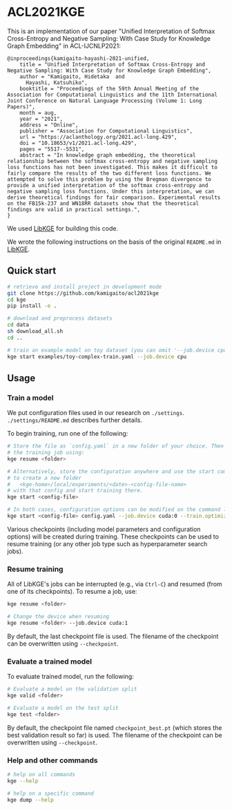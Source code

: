 # ACL2021KGE

This is an implementation of our paper "Unified Interpretation of Softmax Cross-Entropy and Negative Sampling: With Case Study for Knowledge Graph Embedding" in ACL-IJCNLP2021:
```
@inproceedings{kamigaito-hayashi-2021-unified,
    title = "Unified Interpretation of Softmax Cross-Entropy and Negative Sampling: With Case Study for Knowledge Graph Embedding",
    author = "Kamigaito, Hidetaka  and
      Hayashi, Katsuhiko",
    booktitle = "Proceedings of the 59th Annual Meeting of the Association for Computational Linguistics and the 11th International Joint Conference on Natural Language Processing (Volume 1: Long Papers)",
    month = aug,
    year = "2021",
    address = "Online",
    publisher = "Association for Computational Linguistics",
    url = "https://aclanthology.org/2021.acl-long.429",
    doi = "10.18653/v1/2021.acl-long.429",
    pages = "5517--5531",
    abstract = "In knowledge graph embedding, the theoretical relationship between the softmax cross-entropy and negative sampling loss functions has not been investigated. This makes it difficult to fairly compare the results of the two different loss functions. We attempted to solve this problem by using the Bregman divergence to provide a unified interpretation of the softmax cross-entropy and negative sampling loss functions. Under this interpretation, we can derive theoretical findings for fair comparison. Experimental results on the FB15k-237 and WN18RR datasets show that the theoretical findings are valid in practical settings.",
}
```
We used [LibKGE](https://github.com/uma-pi1/kge) for building this code.

We wrote the following instructions on the basis of the original `README.md` in [LibKGE](https://github.com/uma-pi1/kge).

## Quick start

```sh
# retrieve and install project in development mode
git clone https://github.com/kamigaito/acl2021kge
cd kge
pip install -e .

# download and preprocess datasets
cd data
sh download_all.sh
cd ..

# train an example model on toy dataset (you can omit '--job.device cpu' when you have a gpu)
kge start examples/toy-complex-train.yaml --job.device cpu

```

## Usage

### Train a model

We put configuration files used in our research on `./settings`.
`./settings/README.md` describes further details.

To begin training, run one of the following:

```sh
# Store the file as `config.yaml` in a new folder of your choice. Then initiate or resume
# the training job using:
kge resume <folder>

# Alternatively, store the configuration anywhere and use the start command
# to create a new folder
#   <kge-home>/local/experiments/<date>-<config-file-name>
# with that config and start training there.
kge start <config-file>

# In both cases, configuration options can be modified on the command line, too: e.g.,
kge start <config-file> config.yaml --job.device cuda:0 --train.optimizer Adam
```

Various checkpoints (including model parameters and configuration options) will
be created during training. These checkpoints can be used to resume training (or any other job type such as hyperparameter search jobs).

### Resume training

All of LibKGE's jobs can be interrupted (e.g., via `Ctrl-C`) and resumed (from one of its checkpoints). To resume a job, use:

```sh
kge resume <folder>

# Change the device when resuming
kge resume <folder> --job.device cuda:1
```

By default, the last checkpoint file is used. The filename of the checkpoint can be overwritten using ``--checkpoint``.


### Evaluate a trained model

To evaluate trained model, run the following:

```sh
# Evaluate a model on the validation split
kge valid <folder>

# Evaluate a model on the test split
kge test <folder>
```

By default, the checkpoint file named ``checkpoint_best.pt`` (which stores the best validation result so far) is used. The filename of the checkpoint can be overwritten using ``--checkpoint``.

### Help and other commands

```sh
# help on all commands
kge --help

# help on a specific command
kge dump --help
```
